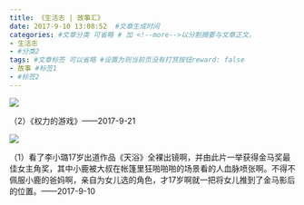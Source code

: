 ```yaml
---
title: 《生活志 | 故事汇》
date: 2017-9-10 13:08:52  #文章生成时间
categories: #文章分类 可省略 # 加 <!--more-->以分割摘要与文章正文。
- 生活志
- #分类2
tags: #文章标签 可以省略 #设置为则当前页没有打赏按钮reward: false
- 故事 #标签1
- #标签2
---
```

![](https://i.imgur.com/UZs6Odu.jpg)

<!--more-->

（2）《权力的游戏》——2017-9-21

![](https://i.imgur.com/yjonjZf.jpg)

（1）看了李小璐17岁出道作品《天浴》全裸出镜啊，并由此片一举获得金马奖最佳女主角奖，其中小鹿被大叔在帐篷里狂啪啪啪的场景看的人血脉喷张啊。不得不佩服小鹿的爸妈啊，亲自为女儿选的角色，才17岁啊就一把将女儿推到了金马影后的位置。 ​​​​——2017-9-10


